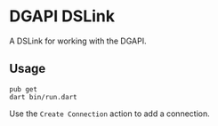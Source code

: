 # DGAPI DSLink

A DSLink for working with the DGAPI.

## Usage

```
pub get
dart bin/run.dart
```

Use the `Create Connection` action to add a connection.
